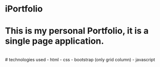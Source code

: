 # iPortfolio

# This is my personal Portfolio, it is a single page application.

<br>
#  technologies used
- html
- css
- bootstrap (only grid column)
- javascript
